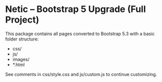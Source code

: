 # Netic – Bootstrap 5 Upgrade (Full Project)

This package contains all pages converted to Bootstrap 5.3 with a basic folder structure:

- css/
- js/
- images/
- *.html

See comments in css/style.css and js/custom.js to continue customizing.
